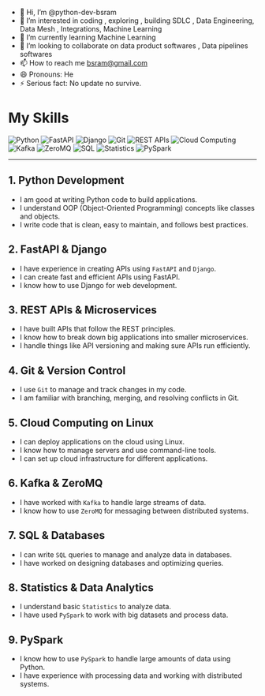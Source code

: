- 👋 Hi, I’m @python-dev-bsram
- 👀 I’m interested in coding , exploring , building SDLC , Data Engineering, Data Mesh , Integrations, Machine Learning
- 🌱 I’m currently learning Machine Learning 
- 💞️ I’m looking to collaborate on data product softwares , Data pipelines softwares
- 📫 How to reach me bsram@gmail.com
- 😄 Pronouns: He
- ⚡ Serious fact: No update no survive.

<!---
python-dev-bsram/python-dev-bsram is a ✨ special ✨ repository because its `README.md` (this file) appears on your GitHub profile.
You can click the Preview link to take a look at your changes.
--->
# My Skills

![Python](https://img.shields.io/badge/Python-3776AB?style=for-the-badge&logo=python&logoColor=white)
![FastAPI](https://img.shields.io/badge/FastAPI-009688?style=for-the-badge&logo=fastapi&logoColor=white)
![Django](https://img.shields.io/badge/Django-092E20?style=for-the-badge&logo=django&logoColor=white)
![Git](https://img.shields.io/badge/Git-F05032?style=for-the-badge&logo=git&logoColor=white)
![REST APIs](https://img.shields.io/badge/REST%20APIs-00A98F?style=for-the-badge&logo=api&logoColor=white)
![Cloud Computing](https://img.shields.io/badge/Cloud%20Computing-232F3E?style=for-the-badge&logo=amazonaws&logoColor=white)
![Kafka](https://img.shields.io/badge/Kafka-231F20?style=for-the-badge&logo=apachekafka&logoColor=white)
![ZeroMQ](https://img.shields.io/badge/ZeroMQ-EF2D5E?style=for-the-badge&logo=zeromq&logoColor=white)
![SQL](https://img.shields.io/badge/SQL-4479A1?style=for-the-badge&logo=postgresql&logoColor=white)
![Statistics](https://img.shields.io/badge/Statistics-4CAF50?style=for-the-badge&logo=mathworks&logoColor=white)
![PySpark](https://img.shields.io/badge/PySpark-E25A1C?style=for-the-badge&logo=apachespark&logoColor=white)

---

## 1. Python Development
- I am good at writing Python code to build applications.
- I understand OOP (Object-Oriented Programming) concepts like classes and objects.
- I write code that is clean, easy to maintain, and follows best practices.

## 2. FastAPI & Django
- I have experience in creating APIs using `FastAPI` and `Django`.
- I can create fast and efficient APIs using FastAPI.
- I know how to use Django for web development.

## 3. REST APIs & Microservices
- I have built APIs that follow the REST principles.
- I know how to break down big applications into smaller microservices.
- I handle things like API versioning and making sure APIs run efficiently.

## 4. Git & Version Control
- I use `Git` to manage and track changes in my code.
- I am familiar with branching, merging, and resolving conflicts in Git.

## 5. Cloud Computing on Linux
- I can deploy applications on the cloud using Linux.
- I know how to manage servers and use command-line tools.
- I can set up cloud infrastructure for different applications.

## 6. Kafka & ZeroMQ
- I have worked with `Kafka` to handle large streams of data.
- I know how to use `ZeroMQ` for messaging between distributed systems.

## 7. SQL & Databases
- I can write `SQL` queries to manage and analyze data in databases.
- I have worked on designing databases and optimizing queries.

## 8. Statistics & Data Analytics
- I understand basic `Statistics` to analyze data.
- I have used `PySpark` to work with big datasets and process data.

## 9. PySpark
- I know how to use `PySpark` to handle large amounts of data using Python.
- I have experience with processing data and working with distributed systems.
